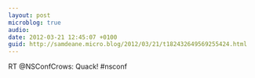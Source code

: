 ```yaml
---
layout: post
microblog: true
audio: 
date: 2012-03-21 12:45:07 +0100
guid: http://samdeane.micro.blog/2012/03/21/t182432649569255424.html
---
```

RT @NSConfCrows: Quack! #nsconf
